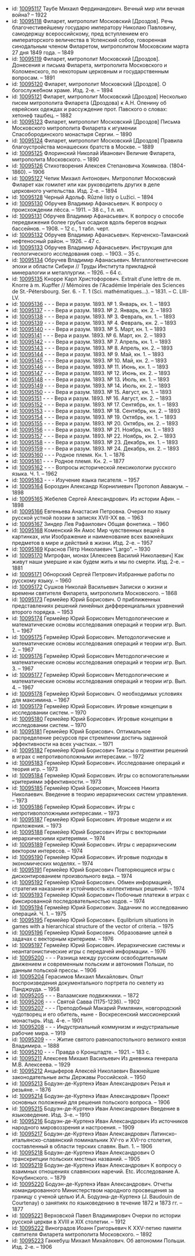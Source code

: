 <ul>
<li>id: <a href="http://books.e-heritage.ru/book/10095117">10095117</a>	Таубе Михаил Фердинандович. Вечный мир или вечная война? – 1922</li>
<li>id: <a href="http://books.e-heritage.ru/book/10095118">10095118</a>	Филарет, митрополит Московский [Дроздов]. Речь благочестивейшему государю императору Николаю Павловичу, самодержцу всероссийскому, пред вступлением его императорского величества в Успенский собор, говоренная синодальным членом Филаретом, митрополитом Московским марта 27 дня 1849 года. – 1849</li>
<li>id: <a href="http://books.e-heritage.ru/book/10095119">10095119</a>	Филарет, митрополит Московский [Дроздов]. Донесения и письма Филарета, митрополита Московского и Коломенского, по некоторым церковным и государственным вопросам. – 1891</li>
<li>id: <a href="http://books.e-heritage.ru/book/10095120">10095120</a>	Филарет, митрополит Московский [Дроздов]. О богослужебном храме. Изд. 2-е. – 1894</li>
<li>id: <a href="http://books.e-heritage.ru/book/10095121">10095121</a>	Филарет, митрополит Московский [Дроздов] Несколько писем митрополита Филарета (Дроздова) к А.Н. Оленину об еврейских одеждах и рассуждение прот. Павского о словах: хетонеф ташбец. – 1882</li>
<li>id: <a href="http://books.e-heritage.ru/book/10095123">10095123</a>	Филарет, митрополит Московский [Дроздов] Письма Московского митрополита Филарета к игумении Спасобородинского монастыря Сергии. – 1890</li>
<li>id: <a href="http://books.e-heritage.ru/book/10095124">10095124</a>	Филарет, митрополит Московский [Дроздов] Правила благоустройства монашеских братств в Москве. – 1889</li>
<li>id: <a href="http://books.e-heritage.ru/book/10095125">10095125</a>	Флоринский Николай Иванович Величие Филарета, митрополита Московского. – 1890</li>
<li>id: <a href="http://books.e-heritage.ru/book/10095126">10095126</a>	Стихотворения Алексея Степановича Хомякова. (1804-1860). – 1906</li>
<li>id: <a href="http://books.e-heritage.ru/book/10095127">10095127</a>	Чепик Михаил Антонович. Митрополит Московский Филарет как гомилет или как руководитель других в деле церковного учительства. Изд. 2-е. – 1894</li>
<li>id: <a href="http://books.e-heritage.ru/book/10095128">10095128</a>	Черный Адольф. Různé listy o Lužici. – 1894</li>
<li>id: <a href="http://books.e-heritage.ru/book/10095130">10095130</a>	Обручев Владимир Афанасьевич. К вопросу о происхождении лёсса. – 1911. – 38 с., 1 л. ил.</li>
<li>id: <a href="http://books.e-heritage.ru/book/10095131">10095131</a>	Обручев Владимир Афанасьевич. К вопросу о способе передвижения более грубых осадков вдоль берегов водных бассейнов. – 1908. – 12 с., 1 табл. черт.</li>
<li>id: <a href="http://books.e-heritage.ru/book/10095132">10095132</a>	Обручев Владимир Афанасьевич. Керченско-Таманский нефтеносный район. – 1926. – 47 с.</li>
<li>id: <a href="http://books.e-heritage.ru/book/10095133">10095133</a>	Обручев Владимир Афанасьевич. Инструкция для геологического исследования озер. – 1903. – 35 с.</li>
<li>id: <a href="http://books.e-heritage.ru/book/10095134">10095134</a>	Обручев Владимир Афанасьевич. Металлогенетические эпохи и области Сибири // Труды Института прикладной минералогии и металлургии. – 1926. – 64 с.</li>
<li>id: <a href="http://books.e-heritage.ru/book/10095135">10095135</a>	Кнорре Карл Христофорович. Extrait d’une lettre de m. Knorre à m. Kupffer // Mémoires de l'Académie Impériale des Sciences de St.-Pétersbourg. Ser. 6. - T. 1 (Sci. mathématiques…). – 1831. – C. LIII-LV.</li>
<li>id: <a href="http://books.e-heritage.ru/book/10095136">10095136</a>	- - - Вера и разум. 1893. № 1. Январь, кн. 1. – 1893</li>
<li>id: <a href="http://books.e-heritage.ru/book/10095137">10095137</a>	- - - Вера и разум. 1893. № 2. Январь, кн. 2. – 1893</li>
<li>id: <a href="http://books.e-heritage.ru/book/10095138">10095138</a>	- - - Вера и разум. 1893. № 3. Февраль, кн. 1. – 1893</li>
<li>id: <a href="http://books.e-heritage.ru/book/10095139">10095139</a>	- - - Вера и разум. 1893. № 4. Февраль, кн. 2. – 1893</li>
<li>id: <a href="http://books.e-heritage.ru/book/10095140">10095140</a>	- - - Вера и разум. 1893. № 5. Март, кн. 1. – 1893</li>
<li>id: <a href="http://books.e-heritage.ru/book/10095141">10095141</a>	- - - Вера и разум. 1893. № 6. Март, кн. 2. – 1893</li>
<li>id: <a href="http://books.e-heritage.ru/book/10095142">10095142</a>	- - - Вера и разум. 1893. № 7. Апрель, кн. 1. – 1893</li>
<li>id: <a href="http://books.e-heritage.ru/book/10095143">10095143</a>	- - - Вера и разум. 1893. № 8. Апрель, кн. 2. – 1893</li>
<li>id: <a href="http://books.e-heritage.ru/book/10095144">10095144</a>	- - - Вера и разум. 1893. № 9. Май, кн. 1. – 1893</li>
<li>id: <a href="http://books.e-heritage.ru/book/10095145">10095145</a>	- - - Вера и разум. 1893. № 10. Май, кн. 2. – 1893</li>
<li>id: <a href="http://books.e-heritage.ru/book/10095146">10095146</a>	- - - Вера и разум. 1893. № 11. Июнь, кн. 1. – 1893</li>
<li>id: <a href="http://books.e-heritage.ru/book/10095147">10095147</a>	- - - Вера и разум. 1893. № 12. Июнь, кн. 2. – 1893</li>
<li>id: <a href="http://books.e-heritage.ru/book/10095148">10095148</a>	- - - Вера и разум. 1893. № 13. Июль, кн. 1. – 1893</li>
<li>id: <a href="http://books.e-heritage.ru/book/10095149">10095149</a>	- - - Вера и разум. 1893. № 14. Июль, кн. 2. – 1893</li>
<li>id: <a href="http://books.e-heritage.ru/book/10095150">10095150</a>	- - - Вера и разум. 1893. № 15. Август, кн. 1. – 1893</li>
<li>id: <a href="http://books.e-heritage.ru/book/10095151">10095151</a>	- - - Вера и разум. 1893. № 16. Август, кн. 2. – 1893</li>
<li>id: <a href="http://books.e-heritage.ru/book/10095152">10095152</a>	- - - Вера и разум. 1893. № 17. Сентябрь, кн. 1. – 1893</li>
<li>id: <a href="http://books.e-heritage.ru/book/10095153">10095153</a>	- - - Вера и разум. 1893. № 18. Сентябрь, кн. 2. – 1893</li>
<li>id: <a href="http://books.e-heritage.ru/book/10095154">10095154</a>	- - - Вера и разум. 1893. № 19. Октябрь, кн. 1. – 1893</li>
<li>id: <a href="http://books.e-heritage.ru/book/10095155">10095155</a>	- - - Вера и разум. 1893. № 20. Октябрь, кн. 2. – 1893</li>
<li>id: <a href="http://books.e-heritage.ru/book/10095156">10095156</a>	- - - Вера и разум. 1893. № 21. Ноябрь, кн. 1. – 1893</li>
<li>id: <a href="http://books.e-heritage.ru/book/10095157">10095157</a>	- - - Вера и разум. 1893. № 22. Ноябрь, кн. 2. – 1893</li>
<li>id: <a href="http://books.e-heritage.ru/book/10095158">10095158</a>	- - - Вера и разум. 1893. № 23. Декабрь, кн. 1. – 1893</li>
<li>id: <a href="http://books.e-heritage.ru/book/10095159">10095159</a>	- - - Вера и разум. 1893. № 24. Декабрь, кн. 2. – 1893</li>
<li>id: <a href="http://books.e-heritage.ru/book/10095160">10095160</a>	- - - Родное племя. Кн. 1. – 1876</li>
<li>id: <a href="http://books.e-heritage.ru/book/10095161">10095161</a>	- - - Родное племя. Кн. 2. – 1877</li>
<li>id: <a href="http://books.e-heritage.ru/book/10095162">10095162</a>	- - - Вопросы исторической лексикологии русского языка. Ч. 1. – 1962</li>
<li>id: <a href="http://books.e-heritage.ru/book/10095163">10095163</a>	- - - Изучение языка писателя. – 1957</li>
<li>id: <a href="http://books.e-heritage.ru/book/10095164">10095164</a>	Бороздин Александр Корнилиевич Протопоп Аввакум. – 1898</li>
<li>id: <a href="http://books.e-heritage.ru/book/10095165">10095165</a>	Жебелев Сергей Александрович. Из истории Афин. – 1898</li>
<li>id: <a href="http://books.e-heritage.ru/book/10095166">10095166</a>	Евгеньева Анастасия Петровна. Очерки по языку русской устной поэзии в записях XVII-XX вв. – 1963</li>
<li>id: <a href="http://books.e-heritage.ru/book/10095167">10095167</a>	Зиндер Лев Рафаилович Общая фонетика. – 1960</li>
<li>id: <a href="http://books.e-heritage.ru/book/10095168">10095168</a>	Коменский Ян Амос Мир чувственных вещей в картинках, или Изображение и наименование всех важнейших предметов в мире и действий в жизни. Изд. 2-е. – 1957</li>
<li>id: <a href="http://books.e-heritage.ru/book/10095169">10095169</a>	Краснов Пётр Николаевич "Largo". – 1930</li>
<li>id: <a href="http://books.e-heritage.ru/book/10095170">10095170</a>	Митрофан, монах [Алексеев Василий Николаевич] Как живут наши умершие и как будем жить и мы по смерти. Изд. 2-е. – 1881</li>
<li>id: <a href="http://books.e-heritage.ru/book/10095171">10095171</a>	Обнорский Сергей Петрович Избранные работы по русскому языку. – 1960</li>
<li>id: <a href="http://books.e-heritage.ru/book/10095172">10095172</a>	Сушков Николай Васильевич Записки о жизни и времени святителя Филарета, митрополита Московского. – 1868</li>
<li>id: <a href="http://books.e-heritage.ru/book/10095173">10095173</a>	Гермейер Юрий Борисович. О приближенных представлениях решений линейных дифференциальных уравнений второго порядка. – 1953</li>
<li>id: <a href="http://books.e-heritage.ru/book/10095174">10095174</a>	Гермейер Юрий Борисович Методологические и математические основы исследования операций и теории игр. Вып. 1. – 1967</li>
<li>id: <a href="http://books.e-heritage.ru/book/10095175">10095175</a>	Гермейер Юрий Борисович. Методологические и математические основы исследования операций и теории игр. Вып. 2. – 1967</li>
<li>id: <a href="http://books.e-heritage.ru/book/10095176">10095176</a>	Гермейер Юрий Борисович Методологические и математические основы исследования операций и теории игр. Вып. 3. – 1967</li>
<li>id: <a href="http://books.e-heritage.ru/book/10095177">10095177</a>	Гермейер Юрий Борисович Методологические и математические основы исследования операций и теории игр. Вып. 4. – 1967</li>
<li>id: <a href="http://books.e-heritage.ru/book/10095178">10095178</a>	Гермейер Юрий Борисович. О необходимых условиях для максимина. – 1967</li>
<li>id: <a href="http://books.e-heritage.ru/book/10095179">10095179</a>	Гермейер Юрий Борисович. Игровые концепции в исследовании систем. – 1970</li>
<li>id: <a href="http://books.e-heritage.ru/book/10095180">10095180</a>	Гермейер Юрий Борисович. Игровые концепции в исследовании систем. – 1970</li>
<li>id: <a href="http://books.e-heritage.ru/book/10095181">10095181</a>	Гермейер Юрий Борисович. Оптимальное распределение ресурсов при стремлении достичь заданной эффективности на всех участках. – 1971</li>
<li>id: <a href="http://books.e-heritage.ru/book/10095182">10095182</a>	Гермейер Юрий Борисович Тезисы о принятии решений в играх с непротивоположными интересами. – 1972</li>
<li>id: <a href="http://books.e-heritage.ru/book/10095183">10095183</a>	Гермейер Юрий Борисович. Исследование операций и теория игр. – 1973</li>
<li>id: <a href="http://books.e-heritage.ru/book/10095184">10095184</a>	Гермейер Юрий Борисович. Игры со вспомогательными критериями эффективности. – 1973</li>
<li>id: <a href="http://books.e-heritage.ru/book/10095185">10095185</a>	Гермейер Юрий Борисович, Моисеев Никита Николаевич. Введение в теорию иерархических систем управления. – 1973</li>
<li>id: <a href="http://books.e-heritage.ru/book/10095186">10095186</a>	Гермейер Юрий Борисович. Игры с непротивоположными интересами. – 1973</li>
<li>id: <a href="http://books.e-heritage.ru/book/10095187">10095187</a>	Гермейер Юрий Борисович. Игровые модели и их приложения. – 1973</li>
<li>id: <a href="http://books.e-heritage.ru/book/10095188">10095188</a>	Гермейер Юрий Борисович Игры с векторными иерархическими критериями. – 1974</li>
<li>id: <a href="http://books.e-heritage.ru/book/10095189">10095189</a>	Гермейер Юрий Борисович. Игры с иерархическим вектором интересов. – 1974</li>
<li>id: <a href="http://books.e-heritage.ru/book/10095190">10095190</a>	Гермейер Юрий Борисович. Игровые подходы в экономических моделях. – 1974</li>
<li>id: <a href="http://books.e-heritage.ru/book/10095191">10095191</a>	Гермейер Юрий Борисович Повторяющиеся игры с дисконтированием произвольного вида. – 1974</li>
<li>id: <a href="http://books.e-heritage.ru/book/10095192">10095192</a>	Гермейер Юрий Борисович. Обмен информацией, стратегия наказания и устойчивость коллективных решений. – 1974</li>
<li>id: <a href="http://books.e-heritage.ru/book/10095193">10095193</a>	Гермейер Юрий Борисович Побочные платежи в играх с фиксированной последовательностью ходов. – 1974</li>
<li>id: <a href="http://books.e-heritage.ru/book/10095194">10095194</a>	Гермейер Юрий Борисович. Задачник по исследованию операций. Ч. 1. – 1975</li>
<li>id: <a href="http://books.e-heritage.ru/book/10095195">10095195</a>	Гермейер Юрий Борисович. Equlibrium situations in games with a hierarchical structure of the vector of criteria. – 1975</li>
<li>id: <a href="http://books.e-heritage.ru/book/10095196">10095196</a>	Гермейер Юрий Борисович. Образование целей в задачах с векторным критерием. – 1976</li>
<li>id: <a href="http://books.e-heritage.ru/book/10095197">10095197</a>	Гермейер Юрий Борисович. Иерархические системы и неантагонистические игры с передачей информации. – 1976</li>
<li>id: <a href="http://books.e-heritage.ru/book/10095200">10095200</a>	- - - Разница между русским освободительным движением и современным польским и автономия Польши, по данным польской прессы. – 1906</li>
<li>id: <a href="http://books.e-heritage.ru/book/10095204">10095204</a>	Герасимов Михаил Михайлович. Опыт воспроизведения документального портрета по скелету из Панджруда. – 1958</li>
<li>id: <a href="http://books.e-heritage.ru/book/10095205">10095205</a>	- - - Валаамские подвижники. – 1872</li>
<li>id: <a href="http://books.e-heritage.ru/book/10095206">10095206</a>	- - - Святой Савва (1175-1236). – 1902</li>
<li>id: <a href="http://books.e-heritage.ru/book/10095207">10095207</a>	- - - Преподобный Макарий Римлянин, новгородский чудотворец и его обитель, ныне - Воскресенский миссионерский монастырь. Изд. 4-е. – 1901</li>
<li>id: <a href="http://books.e-heritage.ru/book/10095208">10095208</a>	- - - Индустриальный коммунизм и индустриальные рабочие мира. – 1919</li>
<li>id: <a href="http://books.e-heritage.ru/book/10095209">10095209</a>	- - - Житие святого равноапостольного великого князя Владимира. – 1888</li>
<li>id: <a href="http://books.e-heritage.ru/book/10095210">10095210</a>	- - - Правда о Кронштадте. – 1921. – 183 с.</li>
<li>id: <a href="http://books.e-heritage.ru/book/10095211">10095211</a>	Алексеев Михаил Васильевич Из дневника генерала М.В. Алексеева. – 1929</li>
<li>id: <a href="http://books.e-heritage.ru/book/10095212">10095212</a>	Анцыферов Алексей Николаевич Важнейшие законодательные акты Державы Российской. – 1950</li>
<li>id: <a href="http://books.e-heritage.ru/book/10095213">10095213</a>	Бодуэн-де-Куртенэ Иван Александрович Резья и резьяне. – 1876</li>
<li>id: <a href="http://books.e-heritage.ru/book/10095214">10095214</a>	Бодуэн-де-Куртенэ Иван Александрович Проект основных положений для решения польского вопроса. – 1906</li>
<li>id: <a href="http://books.e-heritage.ru/book/10095215">10095215</a>	Бодуэн-де-Куртенэ Иван Александрович Введение в языковедение. Изд. 3-е. – 1910</li>
<li>id: <a href="http://books.e-heritage.ru/book/10095216">10095216</a>	Бодуэн-де-Куртенэ Иван Александрович Из источников народного мировоззрения и настроения. – 1909</li>
<li>id: <a href="http://books.e-heritage.ru/book/10095217">10095217</a>	Бодуэн-де-Куртенэ Иван Александрович Латинско-итальянско-славянский поминальник XV-го и XVI-го столетия, составленный в области терских славян. Вып. 1. – 1906</li>
<li>id: <a href="http://books.e-heritage.ru/book/10095218">10095218</a>	Бодуэн-де-Куртенэ Иван Александрович О транскрипции польских местных названий. – 1905</li>
<li>id: <a href="http://books.e-heritage.ru/book/10095219">10095219</a>	Бодуэн-де-Куртенэ Иван Александрович К вопросу о взаимных отношениях славянских наречий. Etc. Исследование А. Кочубинского. – 1879</li>
<li>id: <a href="http://books.e-heritage.ru/book/10095220">10095220</a>	Бодуэн-де-Куртенэ Иван Александрович. Отчеты командированного Министерством народного просвещения за границу с ученой целью И.А. Бодуэна-де-Куртенэ (J. Baudouin de Courtenay) о занятиях по языковедению в течение 1872 и 1873 гг. – 1877</li>
<li>id: <a href="http://books.e-heritage.ru/book/10095221">10095221</a>	Верховской Павел Владимирович Очерки по истории русской церкви в XVIII и XIX столетии. – 1912</li>
<li>id: <a href="http://books.e-heritage.ru/book/10095222">10095222</a>	Виноградов Иоанн Григорьевич К XXV-летию памяти святителя Филарета митрополита Московского. – 1892</li>
<li>id: <a href="http://books.e-heritage.ru/book/10095223">10095223</a>	Гаккебуш Михаил Михайлович. Об автономии Польши. Изд. 2-е. – 1906</li>
</ul>
